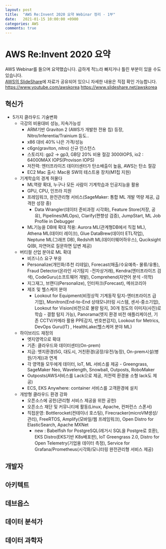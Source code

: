 ```yaml
---
layout: post
title:  "AWS Re:Invent 2020 요약 Webinar 정리 - 1부"
date:   2021-01-15 10:00:00 +0900
categories: AWS
comments: true
---
```

# AWS Re:Invent 2020 요약
AWS  Webinar를 들으며 요약했습니다. 급하게 적느라 빠지거나 틀린 부분이 있을 수도 있습니다.  
[AWS의 SlideShare](https://www.slideshare.net/awskorea)에 자료가 공유되어 있으니 자세한 내용은 직접 확인 가능합니다.  
https://www.youtube.com/awskorea
https://www.slideshare.net/awskorea

## 혁신가
* 5가지 클라우드 기술변화
  + 극강의 비용대비 성능, 지속가능성
    - ARM기반 Graviton 2 (AWS가 개발한 전용 칩) 등장, Nitro/Inferentia/Trainium 등도..
    - x86 대비 40% 나은 가격/성능
    - c6gn(graviton, nitro) 신규 인스턴스
    - 스토리지: gp2 -> gp3, GB당 20% 비용 절감 3000IOPS, io2 : 64000MAX IOPS(Provison IOPS)
    - 저전력: 엔터프라이즈 데이터센터가 탄소배출이 높음, AWS는 탄소 절감
    - EC2 Mac 출시: Mac용 SW의 테스트용 장치(M1칩 지원)
  + 기계학습의 경계 허물다
    - ML역량 확대, 누구나 모든 사람이 기계학습과 인공지능을 활용
    - GPU, CPU, 인프라 지원
    - 프레임워크, 완전관리형 서비스(SageMaker: 통합 ML 개발 역량 제공, 급격한 성장 중)
      - Data Wrangler(데이터 준비과정 시각화), Feature Store(저장, 공유), Pipelines(MLOps), Clarify(편향성 검증), JumpStart, ML Job Profile in Debugger
    - ML기능을 DB에 확대 적용: Aurora ML(관계형DB에서 직접 ML), Athena ML(데이터 레이크), Glue DataBrew(데이터 ETL작업), Neptune ML(그래프 DB), Redshift ML(데이터웨어하우스), Quciksight Q(BI, 자연어로 질문하면 답변 제공)
  + 버티컬 산업 분야로 ML 확대
    - 비즈니스 요구 부응
    - Personalize(개인화/추천 리테일), Forecast(매출/수요예측- 물류/유통), Fraud Detector(온라인 사기탐지 -전자상거래), Kendra(엔터프라이즈 검색), CodeGuru(소프트웨어 개발), Comprehend(자연어 분석 -의학)
    - 지그재그, 브랜디(Personalize), 인터파크(Forecast), 메쉬코리아
    - 제조 및 헬스케어 분야
      - Lookout for Equipment(비정상적 기계동작 탐지-엔터프라이즈 급 기업), Monitron(End-to-End 상태모니터링 시스템, 센서-중소기업), Lookout for Vision(비전으로 불량 탐지, 30개 정도의 이미지(사진)로 학습 - 결함 탐지 가능), Panorama(엣지 환경 비전 애플리케이션, 기존 CCTV/카메라 활용 PPE감지, 번호판감지), Lookout for Metrics, DevOps Guru(IT) , HealthLake(헬스케어 분야 ML)
  + 하이브리드 재정의
    - 엣지영역으로 확대
    - 기존: 클라우드와 데이터센터(On-prem)
    - 지금: 엣지환경(5G, 대도시, 거친환경(공장/유전/농장), On-prem시설(병원/가게))과 연계
    - 각 영역들 모두에게 데이터, IoT, ML 서비스를 제공 - Greengrass, SageMaker Neo, Wavelength, Snowball, Outposts, RoboMaker
    - Outposts(AWS서비스를 Lack으로 제공, 저전력 환경용 소형 lack도 제공)
    - ECS, EKS Anywhere: container 서비스를 고객환경에 설치
  + 개방형 클라우드 환경 강화
    - 오픈소스에 공헌(관리형 서비스 제공을 위한 공헌)
    - 오픈소스 재단 및 커뮤니티에 활동(Linux, Apache, 컨퍼런스 스폰서)
    - 직접운영: Bottlerocket(컨테이너 호스팅), Firecracker(microVM생성/관리), FreeRTOS, Amplify(모바일/웹 프레임워크), Open Distro for ElasticSearch, Apache MXNet
      - new : Babelfish for PostgreSQL(레거시 SQL을 Postgre로 호환), EKS Distro(EKS기반 K8s배포판), IoT Greengrass 2.0, Distro for Open Telemetry(기업용 데이터 측정), Service for Grafana/Prometheus(시각화/모니터링 완전관리형 서비스 제공)
## 개발자
## 아키텍트
## 데브옵스
## 데이터 분석가
## 데이터 과학자